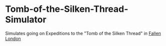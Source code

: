 # Tomb-of-the-Silken-Thread-Simulator
Simulates going on Expeditions to the "Tomb of the Silken Thread" in [Fallen London](https://www.fallenlondon.com/)
